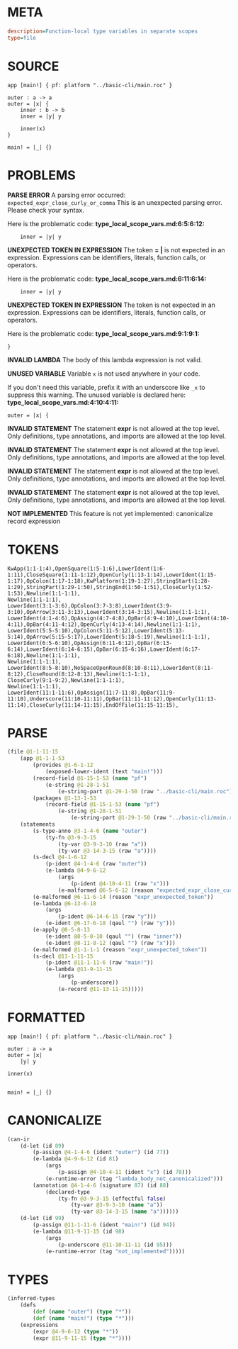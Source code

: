 # META
~~~ini
description=Function-local type variables in separate scopes
type=file
~~~
# SOURCE
~~~roc
app [main!] { pf: platform "../basic-cli/main.roc" }

outer : a -> a
outer = |x| {
    inner : b -> b
    inner = |y| y

    inner(x)
}

main! = |_| {}
~~~
# PROBLEMS
**PARSE ERROR**
A parsing error occurred: `expected_expr_close_curly_or_comma`
This is an unexpected parsing error. Please check your syntax.

Here is the problematic code:
**type_local_scope_vars.md:6:5:6:12:**
```roc
    inner = |y| y
```


**UNEXPECTED TOKEN IN EXPRESSION**
The token **= |** is not expected in an expression.
Expressions can be identifiers, literals, function calls, or operators.

Here is the problematic code:
**type_local_scope_vars.md:6:11:6:14:**
```roc
    inner = |y| y
```


**UNEXPECTED TOKEN IN EXPRESSION**
The token  is not expected in an expression.
Expressions can be identifiers, literals, function calls, or operators.

Here is the problematic code:
**type_local_scope_vars.md:9:1:9:1:**
```roc
}
```


**INVALID LAMBDA**
The body of this lambda expression is not valid.

**UNUSED VARIABLE**
Variable ``x`` is not used anywhere in your code.

If you don't need this variable, prefix it with an underscore like `_x` to suppress this warning.
The unused variable is declared here:
**type_local_scope_vars.md:4:10:4:11:**
```roc
outer = |x| {
```


**INVALID STATEMENT**
The statement **expr** is not allowed at the top level.
Only definitions, type annotations, and imports are allowed at the top level.

**INVALID STATEMENT**
The statement **expr** is not allowed at the top level.
Only definitions, type annotations, and imports are allowed at the top level.

**INVALID STATEMENT**
The statement **expr** is not allowed at the top level.
Only definitions, type annotations, and imports are allowed at the top level.

**INVALID STATEMENT**
The statement **expr** is not allowed at the top level.
Only definitions, type annotations, and imports are allowed at the top level.

**NOT IMPLEMENTED**
This feature is not yet implemented: canonicalize record expression

# TOKENS
~~~zig
KwApp(1:1-1:4),OpenSquare(1:5-1:6),LowerIdent(1:6-1:11),CloseSquare(1:11-1:12),OpenCurly(1:13-1:14),LowerIdent(1:15-1:17),OpColon(1:17-1:18),KwPlatform(1:19-1:27),StringStart(1:28-1:29),StringPart(1:29-1:50),StringEnd(1:50-1:51),CloseCurly(1:52-1:53),Newline(1:1-1:1),
Newline(1:1-1:1),
LowerIdent(3:1-3:6),OpColon(3:7-3:8),LowerIdent(3:9-3:10),OpArrow(3:11-3:13),LowerIdent(3:14-3:15),Newline(1:1-1:1),
LowerIdent(4:1-4:6),OpAssign(4:7-4:8),OpBar(4:9-4:10),LowerIdent(4:10-4:11),OpBar(4:11-4:12),OpenCurly(4:13-4:14),Newline(1:1-1:1),
LowerIdent(5:5-5:10),OpColon(5:11-5:12),LowerIdent(5:13-5:14),OpArrow(5:15-5:17),LowerIdent(5:18-5:19),Newline(1:1-1:1),
LowerIdent(6:5-6:10),OpAssign(6:11-6:12),OpBar(6:13-6:14),LowerIdent(6:14-6:15),OpBar(6:15-6:16),LowerIdent(6:17-6:18),Newline(1:1-1:1),
Newline(1:1-1:1),
LowerIdent(8:5-8:10),NoSpaceOpenRound(8:10-8:11),LowerIdent(8:11-8:12),CloseRound(8:12-8:13),Newline(1:1-1:1),
CloseCurly(9:1-9:2),Newline(1:1-1:1),
Newline(1:1-1:1),
LowerIdent(11:1-11:6),OpAssign(11:7-11:8),OpBar(11:9-11:10),Underscore(11:10-11:11),OpBar(11:11-11:12),OpenCurly(11:13-11:14),CloseCurly(11:14-11:15),EndOfFile(11:15-11:15),
~~~
# PARSE
~~~clojure
(file @1-1-11-15
	(app @1-1-1-53
		(provides @1-6-1-12
			(exposed-lower-ident (text "main!")))
		(record-field @1-15-1-53 (name "pf")
			(e-string @1-28-1-51
				(e-string-part @1-29-1-50 (raw "../basic-cli/main.roc"))))
		(packages @1-13-1-53
			(record-field @1-15-1-53 (name "pf")
				(e-string @1-28-1-51
					(e-string-part @1-29-1-50 (raw "../basic-cli/main.roc"))))))
	(statements
		(s-type-anno @3-1-4-6 (name "outer")
			(ty-fn @3-9-3-15
				(ty-var @3-9-3-10 (raw "a"))
				(ty-var @3-14-3-15 (raw "a"))))
		(s-decl @4-1-6-12
			(p-ident @4-1-4-6 (raw "outer"))
			(e-lambda @4-9-6-12
				(args
					(p-ident @4-10-4-11 (raw "x")))
				(e-malformed @6-5-6-12 (reason "expected_expr_close_curly_or_comma"))))
		(e-malformed @6-11-6-14 (reason "expr_unexpected_token"))
		(e-lambda @6-13-6-18
			(args
				(p-ident @6-14-6-15 (raw "y")))
			(e-ident @6-17-6-18 (qaul "") (raw "y")))
		(e-apply @8-5-8-13
			(e-ident @8-5-8-10 (qaul "") (raw "inner"))
			(e-ident @8-11-8-12 (qaul "") (raw "x")))
		(e-malformed @1-1-1-1 (reason "expr_unexpected_token"))
		(s-decl @11-1-11-15
			(p-ident @11-1-11-6 (raw "main!"))
			(e-lambda @11-9-11-15
				(args
					(p-underscore))
				(e-record @11-13-11-15)))))
~~~
# FORMATTED
~~~roc
app [main!] { pf: platform "../basic-cli/main.roc" }

outer : a -> a
outer = |x|
	|y| y

inner(x)


main! = |_| {}
~~~
# CANONICALIZE
~~~clojure
(can-ir
	(d-let (id 89)
		(p-assign @4-1-4-6 (ident "outer") (id 77))
		(e-lambda @4-9-6-12 (id 81)
			(args
				(p-assign @4-10-4-11 (ident "x") (id 78)))
			(e-runtime-error (tag "lambda_body_not_canonicalized")))
		(annotation @4-1-4-6 (signature 87) (id 88)
			(declared-type
				(ty-fn @3-9-3-15 (effectful false)
					(ty-var @3-9-3-10 (name "a"))
					(ty-var @3-14-3-15 (name "a"))))))
	(d-let (id 99)
		(p-assign @11-1-11-6 (ident "main!") (id 94))
		(e-lambda @11-9-11-15 (id 98)
			(args
				(p-underscore @11-10-11-11 (id 95)))
			(e-runtime-error (tag "not_implemented")))))
~~~
# TYPES
~~~clojure
(inferred-types
	(defs
		(def (name "outer") (type "*"))
		(def (name "main!") (type "*")))
	(expressions
		(expr @4-9-6-12 (type "*"))
		(expr @11-9-11-15 (type "*"))))
~~~